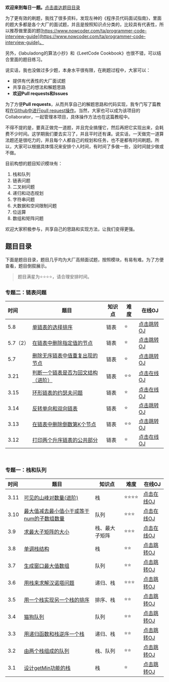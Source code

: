 **欢迎来到每日一题。**[点击直达题目目录](#题目目录) 



为了更有效的刷题，我找了很多资料，发现左神的《程序员代码面试指南》，里面的题大多都是各个大厂的面试题，并且是按照知识点分类的，比较具有代表性，所以推荐做里面的题[https://www.nowcoder.com/ta/programmer-code-interview-guide](https://www.nowcoder.com/ta/programmer-code-interview-guide)。

另外，《labuladong的算法小抄》和《LeetCode Cookbook》也很不错，可以结合里面的题目练习。

说实话，我也没做过多少题，本身水平很有限，在刷题过程中，大家可以：

- 提供有代表性的大厂面试题
- 共享自己的想法和解题思路
- **欢迎Pull requests和Issues**

为了方便**Pull requests**，从而共享自己的解题思路和代码实现，我专门写了篇教程[在Github中进行pull request操作](https://wxler.github.io/2021/02/25/170421/)。当然，大家也可以成为该项目的Collaborator，一起管理本项目，具体操作方法也在这篇教程中。

不得不提的是，要真正做完一道题，并且完全搞懂它，然后再把它实现出来，会耗费不少时间。这学期我们要去实习了，并且平时还有课。说实话，一天做完一道算法题还是很吃力的，并且每个人都自己的规划和任务，也不是都有时间刷题。所以，大家可以根据具体情况来安排个人时间，有时间了多做一些，没时间就少做或不做。

目前构想的题目知识模块有：

1. 栈和队列
2. 链表问题
3. 二叉树问题
4. 递归和动态规划
5. 字符串问题
6. 大数据和空间限制问题
7. 位运算
8. 数组和矩阵问题

欢迎大家积极参与，共享自己的思路和实现方法，让我们变得更强。

## 题目目录

下面是题目目录，题目几乎均为大厂高频面试题，按照模块，有易有难。为了方便查看，题目倒叙展示。

> 题目满星​为:star::star::star::star:，请合理安排时间。



### 专题二：链表问题

| 时间 | 题目                                                         | 知识点 | 难度         | 在线OJ                                                       |
| :--- | ------------------------------------------------------------ | ------ | ------------ | ------------------------------------------------------------ |
| 5.8 | [单链表的选择排序](2021/chapter2/5.8_listSelectRank.md) | 链表 | :star: |  [点击跳转OJ](https://www.nowcoder.com/practice/78f83c3f12d2464591ebc5a73183db35?tpId=101&tqId=33207&rp=1&ru=%2Fta%2Fprogrammer-code-interview-guide&qru=%2Fta%2Fprogrammer-code-interview-guide%2Fquestion-ranking&tab=answerKey)|
| 5.7（2） | [在链表中删除指定值的节点](2021/chapter2/5.7.2_DeleteAppointValue.md) | 链表 | :star: | [点击跳转OJ](https://www.nowcoder.com/practice/1a5fd679e31f4145a10d46bb8fd3d211?tpId=101&tqId=33206&rp=1&ru=%2Fta%2Fprogrammer-code-interview-guide&qru=%2Fta%2Fprogrammer-code-interview-guide%2Fquestion-ranking&tab=answerKey) |
| 5.7 | [删除无序链表中值重复出现的节点](2021/chapter2/5.7_DeleteRepeatValue.md) | 链表 | :star: | [点击跳转OJ](https://www.nowcoder.com/practice/fb3105d036344c6a8ecbef996e0b23a0?tpId=101&tqId=33205&rp=1&ru=%2Fta%2Fprogrammer-code-interview-guide&qru=%2Fta%2Fprogrammer-code-interview-guide%2Fquestion-ranking&tab=answerKey) |
| 3.21 | [判断一个链表是否为回文结构（进阶）](2021/chapter2/3.21_ReNumber.md) | 链表   |     :star::star:         |                                                    [点击在线OJ](https://www.nowcoder.com/practice/cdef686631204f079b8f36fe99602fca?tpId=101&tqId=33180&rp=1&ru=%2Fta%2Fprogrammer-code-interview-guide&qru=%2Fta%2Fprogrammer-code-interview-guide%2Fquestion-ranking&tab=answerKey)          |
| 3.15 | [环形链表的约瑟夫问题](2021/chapter2/3.15_YueSefuProblem.md) | 链表   | :star:       | [点击在线OJ](https://www.nowcoder.com/practice/c3b34059faf546d3a7ee28f2b0154286?tpId=101&tqId=33177&rp=1&ru=%2Fta%2Fprogrammer-code-interview-guide&qru=%2Fta%2Fprogrammer-code-interview-guide%2Fquestion-ranking&tab=answerKey) |
| 3.14 | [反转单向和双向链表](2021/chapter2/3.14_ReverseList.md)      | 链表   | :star:       | [点击跳转OJ](https://www.nowcoder.com/practice/b66a251dec8847f386bbe6cd96b7e9c8?tpId=101&tqId=33175&rp=1&ru=%2Fta%2Fprogrammer-code-interview-guide&qru=%2Fta%2Fprogrammer-code-interview-guide%2Fquestion-ranking&tab=answerKey) |
| 3.13 | [在链表中删除倒数第K个节点](2021/chapter2/3.13_PrintLastKList.md) | 链表   | :star::star: | [点击跳转OJ](https://www.nowcoder.com/practice/e5d90aac4c8b4628aa70d9b6597c0560?tpId=101&tqId=33117&rp=1&ru=%2Fta%2Fprogrammer-code-interview-guide&qru=%2Fta%2Fprogrammer-code-interview-guide%2Fquestion-ranking&tab=answerKey) |
| 3.12 | [打印两个升序链表的公共部分](2021/chapter2/3.12_PublicPrint.md) | 链表   | :star:       | [点击在线OJ](https://www.nowcoder.com/practice/8943eea40dbb4185b187d80fd050fee9?tpId=101&tqId=33116&rp=1&ru=%2Fta%2Fprogrammer-code-interview-guide&qru=%2Fta%2Fprogrammer-code-interview-guide%2Fquestion-ranking&tab=answerKey) |

<br>

### 专题一：栈和队列

| 时间 | 题目                                            | 知识点   | 难度         | 在线OJ                                                       |
| :--- | ----------------------------------------------- | -------- | ------------ | ------------------------------------------------------------ |
| 3.11 | [可见的山峰对数量(进阶)](2021/3.11_VisibleMountains.md) | 栈 | :star::star::star::star: | [点击在线OJ](https://www.nowcoder.com/practice/16d1047e9fa54cea8b5170b156d89e38?tpId=101&tqId=33173&rp=1&ru=%2Fta%2Fprogrammer-code-interview-guide&qru=%2Fta%2Fprogrammer-code-interview-guide%2Fquestion-ranking&tab=answerKey) |
| 3.10 | [最大值减去最小值小于或等于num的子数组数量](2021/3.10_MaxSubMinArr.md) | 队列 | :star::star::star: | [点击在线OJ](https://www.nowcoder.com/practice/5fe02eb175974e18b9a546812a17428e?tpId=101&tqId=33086&rp=1&ru=%2Fta%2Fprogrammer-code-interview-guide&qru=%2Fta%2Fprogrammer-code-interview-guide%2Fquestion-ranking&tab=answerKey) |
| 3.9 | [求最大子矩阵的大小](2021/3.9_MaxRect.md) | 栈、最大子矩阵 | :star::star::star: | [点击在线OJ](https://www.nowcoder.com/practice/ed610b2fea854791b7827e3111431056?tpId=101&tqId=33084&rp=1&ru=%2Fta%2Fprogrammer-code-interview-guide&qru=%2Fta%2Fprogrammer-code-interview-guide%2Fquestion-ranking&tab=answerKey) |
| 3.8 | [单调栈结构](2021/3.8_MonoStack.md) | 栈 |:star::star:  | [点击跳转OJ](https://www.nowcoder.com/practice/e3d18ffab9c543da8704ede8da578b55?tpId=101&tqId=33169&rp=1&ru=%2Fta%2Fprogrammer-code-interview-guide&qru=%2Fta%2Fprogrammer-code-interview-guide%2Fquestion-ranking&tab=answerKey) |
| 3.7 | [生成窗口最大值数组](2021/3.7_MaxValueArray.md) | 队列 | :star::star: | [点击跳转OJ](https://www.nowcoder.com/practice/b316c7f9617744b98fa311ae29ac516c?tpId=101&tqId=33083&rp=1&ru=%2Fta%2Fprogrammer-code-interview-guide&qru=%2Fta%2Fprogrammer-code-interview-guide%2Fquestion-ranking&tab=answerKey) |
| 3.6 | [用栈来求解汉诺塔问题](2021/3.6_StackAndHanNuoTa.md) | 递归、栈 | :star::star::star: | [点击跳转OJ](https://www.nowcoder.com/practice/1a2f618b3433487295657b3414f4e7c4?tpId=101&tqId=33090&rp=1&ru=%2Fta%2Fprogrammer-code-interview-guide&qru=%2Fta%2Fprogrammer-code-interview-guide%2Fquestion-ranking&tab=answerKey) |
| 3.5 | [用一个栈实现另一个栈的排序](2021/3.5_StackSort.md) | 排序、栈 |  :star::star:| [点击跳转OJ](https://www.nowcoder.com/practice/ff8cba64e7894c5582deafa54cca8ff2?tpId=101&tqId=33081&rp=1&ru=%2Fta%2Fprogrammer-code-interview-guide&qru=%2Fta%2Fprogrammer-code-interview-guide%2Fquestion-ranking&tab=answerKey) |
| 3.4 | [猫狗队列](2021/3.4_CatAndDogQueue.md) | 队列 | :star::star: | [点击跳转OJ](https://www.nowcoder.com/practice/8a7e04cff6a54b7095b94261d78108f5?tpId=101&tqId=33168&rp=1&ru=%2Fta%2Fprogrammer-code-interview-guide&qru=%2Fta%2Fprogrammer-code-interview-guide%2Fquestion-ranking&tab=answerKey) |
| 3.3  | [用递归函数和栈逆序一个栈](2021/3.3_StackReverse.md) | 递归、栈 |              :star::star:| [点击跳转OJ](https://www.nowcoder.com/practice/1de82c89cc0e43e9aa6ee8243f4dbefd?tpId=101&tqId=33075&rp=1&ru=%2Fta%2Fprogrammer-code-interview-guide&qru=%2Fta%2Fprogrammer-code-interview-guide%2Fquestion-ranking&tab=answerKey) |
| 3.2  | [由两个栈组成的队列](2021/3.2_Stack2ToQueue.md) | 栈、队列 | :star::star: | [点击跳转OJ](https://www.nowcoder.com/practice/6bc058b32ee54a5fa18c62f29bae9863?tpId=101&tqId=33074&rp=1&ru=%2Fta%2Fprogrammer-code-interview-guide&qru=%2Fta%2Fprogrammer-code-interview-guide%2Fquestion-ranking&tab=answerKey) |
| 3.1  | [设计getMin功能的栈](2021/3.1_GetMinStack.md)   | 栈       | :star:       | [点击跳转OJ](https://www.nowcoder.com/practice/05e57ce2cd8e4a1eae8c3b0a7e9886be?tpId=101&tqId=33073&rp=1&ru=%2Fta%2Fprogrammer-code-interview-guide&qru=%2Fta%2Fprogrammer-code-interview-guide%2Fquestion-ranking&tab=answerKey) |



